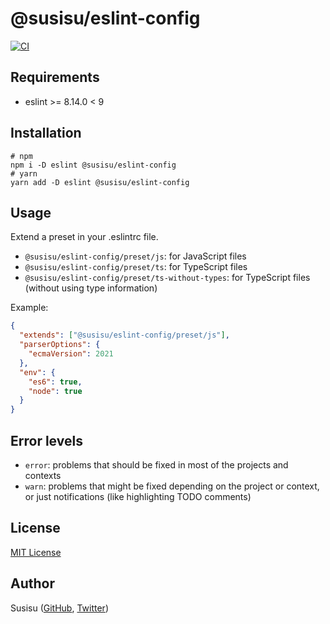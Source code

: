 # @susisu/eslint-config
[![CI](https://github.com/susisu/eslint-config/workflows/CI/badge.svg)](https://github.com/susisu/eslint-config/actions?query=workflow%3ACI)

## Requirements
- eslint >= 8.14.0 < 9

## Installation
``` shell
# npm
npm i -D eslint @susisu/eslint-config
# yarn
yarn add -D eslint @susisu/eslint-config
```

## Usage
Extend a preset in your .eslintrc file.

- `@susisu/eslint-config/preset/js`: for JavaScript files
- `@susisu/eslint-config/preset/ts`: for TypeScript files
- `@susisu/eslint-config/preset/ts-without-types`: for TypeScript files (without using type information)

Example:

``` json
{
  "extends": ["@susisu/eslint-config/preset/js"],
  "parserOptions": {
    "ecmaVersion": 2021
  },
  "env": {
    "es6": true,
    "node": true
  }
}
```

## Error levels
- `error`: problems that should be fixed in most of the projects and contexts
- `warn`: problems that might be fixed depending on the project or context, or just notifications (like highlighting TODO comments)

## License
[MIT License](http://opensource.org/licenses/mit-license.php)

## Author
Susisu ([GitHub](https://github.com/susisu), [Twitter](https://twitter.com/susisu2413))
